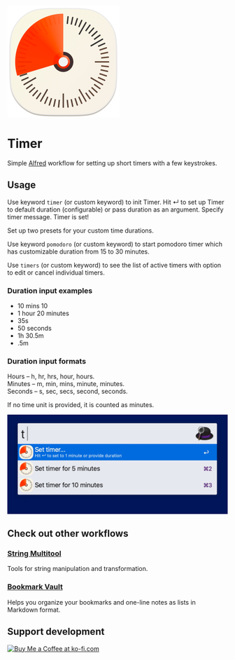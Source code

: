 ![Timer workflow](./icon.png)
# Timer
Simple [Alfred](https://www.alfredapp.com/) workflow for setting up short timers with a few keystrokes.

## Usage
Use keyword `timer` (or custom keyword) to init Timer. Hit ↵ to set up Timer to default duration (configurable) or pass duration as an argument. Specify timer message. Timer is set!

Set up two presets for your custom time durations.

Use keyword `pomodoro` (or custom keyword) to start pomodoro timer which has customizable duration from 15 to 30 minutes.

Use `timers` (or custom keyword) to see the list of active timers with option to edit or cancel individual timers.

### Duration input examples
- 10 mins 10
- 1 hour 20 minutes
- 35s
- 50 seconds
- 1h 30.5m
- .5m

### Duration input formats
Hours – h, hr, hrs, hour, hours.  
Minutes – m, min, mins, minute, minutes.  
Seconds – s, sec, secs, second, seconds.

If no time unit is provided, it is counted as minutes.

![](./timer-example.gif)

## Check out other workflows
### [String Multitool](https://github.com/colomolo/alfred-string-multitool)
Tools for string manipulation and transformation.

### [Bookmark Vault](https://github.com/colomolo/alfred-bookmarks)
Helps you organize your bookmarks and one-line notes as lists in Markdown format.

## Support development
<a href='https://ko-fi.com/I2I0W98PT' target='_blank'><img height='36' style='border:0px;height:36px;' src='https://storage.ko-fi.com/cdn/kofi3.png?v=3' border='0' alt='Buy Me a Coffee at ko-fi.com' /></a>
